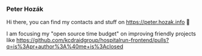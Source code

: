 ### Peter Hozák

Hi there, you can find my contacts and stuff on https://peter.hozak.info 🍊

I am focusing my "open source time budget" on improving friendly projects like https://github.com/kcdraidgroup/hospitalrun-frontend/pulls?q=is%3Apr+author%3A%40me+is%3Aclosed

